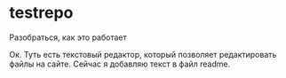 testrepo
========

Разобраться, как это работает

Ок. Туть есть текстовый редактор, который позволяет редактировать файлы на сайте.
Сейчас я добавляю текст в файл readme.
